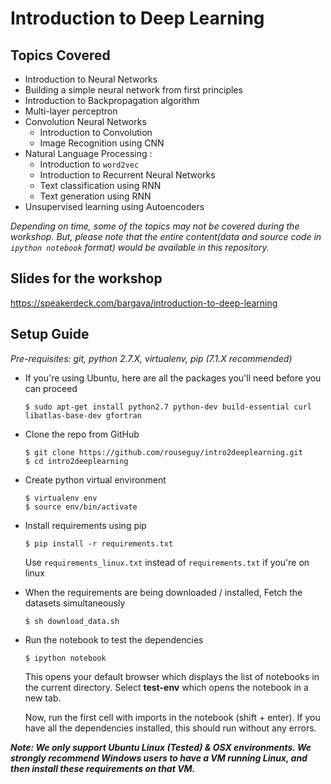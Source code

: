 # Introduction to Deep Learning

## Topics Covered
* Introduction to Neural Networks
* Building a simple neural network from first principles
* Introduction to Backpropagation algorithm
* Multi-layer perceptron
* Convolution Neural Networks
   *  Introduction to Convolution
   *  Image Recognition using CNN
* Natural Language Processing :
   *  Introduction to `word2vec`
   *  Introduction to Recurrent Neural Networks
   *  Text classification using RNN
   *  Text generation using RNN
*  Unsupervised learning using Autoencoders

*Depending on time, some of the topics may not be covered during the workshop. But, please note that the entire content(data and source code in `ipython notebook` format) would be available in this repository.*


## Slides for the workshop
https://speakerdeck.com/bargava/introduction-to-deep-learning

## Setup Guide
*Pre-requisites: git, python 2.7.X, virtualenv, pip (7.1.X recommended)* 

* If you're using Ubuntu, here are all the packages you'll need before you can
  proceed

  ```
  $ sudo apt-get install python2.7 python-dev build-essential curl libatlas-base-dev gfortran
  ```

* Clone the repo from GitHub

    ```
    $ git clone https://github.com/rouseguy/intro2deeplearning.git
    $ cd intro2deeplearning
    ```

* Create python virtual environment
    ```    
    $ virtualenv env
    $ source env/bin/activate
    ```    

* Install requirements using pip

    ```
    $ pip install -r requirements.txt
    ```

    Use `requirements_linux.txt` instead of `requirements.txt` if you're on
    linux

* When the requirements are being downloaded / installed, Fetch the datasets
  simultaneously

    ```
    $ sh download_data.sh
    ```

* Run the notebook to test the dependencies
    
    ```
    $ ipython notebook
    ```
    This opens your default browser which displays the list of notebooks in the
    current directory. Select **test-env** which opens the notebook in a new
    tab.
    
    Now, run the first cell with imports in the notebook (shift + enter). 
    If you have all the dependencies installed, this should run without any
    errors.
    
**_Note: We only support Ubuntu Linux (Tested) & OSX environments. We strongly
recommend Windows users to have a VM running Linux, and then install these
requirements on that VM._**
